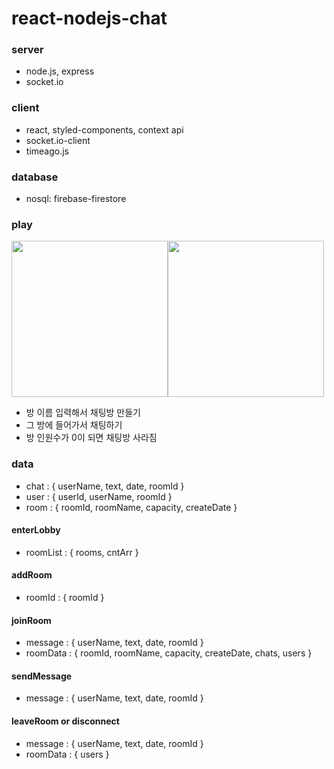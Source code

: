 # react-nodejs-chat

### server
- node.js, express
- socket.io

### client
- react, styled-components, context api
- socket.io-client
- timeago.js

### database
- nosql: firebase-firestore

### play
<div style="display: flex;">
  <img style="width: 250px;" src="https://user-images.githubusercontent.com/86469788/216759365-aafcfbae-01ad-4512-a0bc-ad2d7a4f3d78.png">
  <img style="width: 250px;" src="https://user-images.githubusercontent.com/86469788/216534195-f11220e2-6eb5-49ca-a11a-25f8790b3ea1.png">
</div>

- 방 이름 입력해서 채팅방 만들기
- 그 방에 들어가서 채팅하기
- 방 인원수가 0이 되면 채팅방 사라짐

### data
- chat : { userName, text, date, roomId }
- user : { userId, userName, roomId }
- room : { roomId, roomName, capacity, createDate }

#### enterLobby
- roomList : { rooms, cntArr }

#### addRoom
- roomId : { roomId }

#### joinRoom
- message : { userName, text, date, roomId }
- roomData : { roomId, roomName, capacity, createDate, chats, users }

#### sendMessage
- message : { userName, text, date, roomId }

#### leaveRoom or disconnect
- message : { userName, text, date, roomId }
- roomData : { users }
